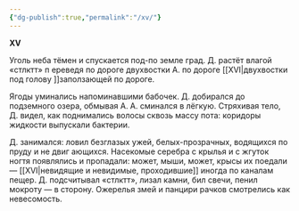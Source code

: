 ```yaml
---
{"dg-publish":true,"permalink":"/xv/"}
---
```


**XV**

Уголь неба тёмен и спускается под-по земле град.
Д. растёт влагой «стлктт» п
ереведя по дороге двухвостки А.
по дороге [[XVI\|двухвостки под голову ]]заползающей по дороге.

Ягоды уминались напоминавшими бабочек.
Д. добирался до подземного озера,
обмывая А. А. сминался в лёгкую.
Стряхивая тело, Д. видел, как поднимались волосы
сквозь массу пота: коридоры жидкости выпускали бактерии.

Д. занимался: ловил безглазых ужей,
белых-прозрачных, водящихся по пруду и не двиг
ающихся. Насекомые серебра с крылья и с жгуток ногтя
появлялись и пропадали: может, мыши, может,
крысы их поедали — [[XVI\|невидящие и невидимые, проходившие]]
иногда по каналам пещер. Д. подсчитывал «стлктт»,
лизал камни, бил свечи, пенил мокроту — в сторону.
Ожерелья змей и панцири рачков смотрелись как невесомость.